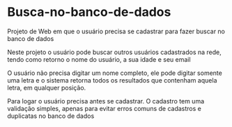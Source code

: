 # Busca-no-banco-de-dados
Projeto de Web em que o usuário precisa se cadastrar para fazer buscar no banco de dados

Neste projeto o usuário pode buscar outros usuários cadastrados na rede, tendo como retorno o nome do usuário, a sua idade e seu email

O usuário não precisa digitar um nome completo, ele pode digitar somente uma letra e o sistema retorna todos os resultados que contenham aquela letra, em qualquer posição.

Para logar o usuário precisa antes se cadastrar. O cadastro tem uma validação simples, apenas para evitar erros comuns de cadastros e duplicatas no banco de dados
